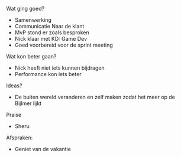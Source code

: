 Wat ging goed?
- Samenwerking
- Communicatie Naar de klant
- MvP stond er zoals besproken
- Nick klaar met KD: Game Dev
- Goed voorbereid voor de sprint meeting

Wat kon beter gaan?
- Nick heeft niet iets kunnen bijdragen
- Performance kon iets beter

Ideas?
- De buiten wereld veranderen en zelf maken zodat het meer op de Bijlmer lijkt

Praise
- Sheru

Afspraken: 
- Geniet van de vakantie